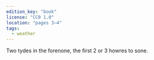 ```yaml
---
edition_key: "book"
license: "CC0 1.0"
location: "pages 3–4"
tags:
  - weather
---
```

Two tydes in the forenone,
the first 2 or 3 howres to sone.
